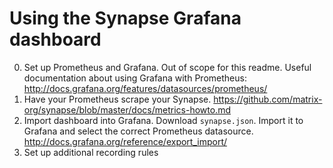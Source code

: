 # Using the Synapse Grafana dashboard

0. Set up Prometheus and Grafana. Out of scope for this readme. Useful documentation about using Grafana with Prometheus: http://docs.grafana.org/features/datasources/prometheus/
1. Have your Prometheus scrape your Synapse. https://github.com/matrix-org/synapse/blob/master/docs/metrics-howto.md
2. Import dashboard into Grafana. Download `synapse.json`. Import it to Grafana and select the correct Prometheus datasource. http://docs.grafana.org/reference/export_import/
3. Set up additional recording rules
